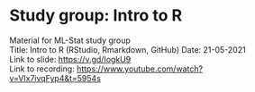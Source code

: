 # Study group: Intro to R
Material for ML-Stat study group  
Title: Intro to R (RStudio, Rmarkdown, GitHub)
Date: 21-05-2021    
Link to slide: https://v.gd/IogkU9   
Link to recording: https://www.youtube.com/watch?v=VIx7ivqFyp4&t=5954s
